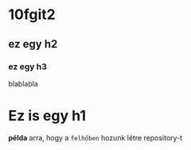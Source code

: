 # 10fgit2
## ez egy h2
### ez egy h3
blablabla

Ez is egy h1
===============
**példa** arra, hogy a `felhőben` hozunk létre repository-t
